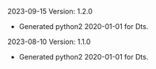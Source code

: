 2023-09-15 Version: 1.2.0
- Generated python2 2020-01-01 for Dts.

2023-08-10 Version: 1.1.0
- Generated python2 2020-01-01 for Dts.

